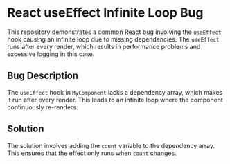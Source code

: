 # React useEffect Infinite Loop Bug
This repository demonstrates a common React bug involving the `useEffect` hook causing an infinite loop due to missing dependencies. The `useEffect` runs after every render, which results in performance problems and excessive logging in this case.

## Bug Description
The `useEffect` hook in `MyComponent` lacks a dependency array, which makes it run after every render.  This leads to an infinite loop where the component continuously re-renders. 

## Solution
The solution involves adding the `count` variable to the dependency array. This ensures that the effect only runs when `count` changes.